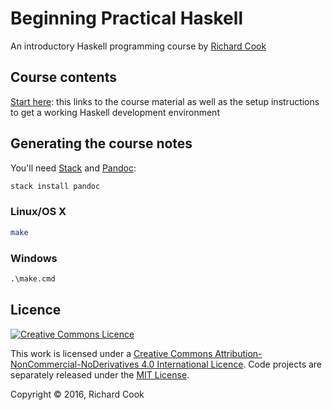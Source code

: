 # Beginning Practical Haskell

An introductory Haskell programming course by [Richard Cook][rcookdotorg]

## Course contents

[Start here](index.md): this links to the course material as well as the setup
instructions to get a working Haskell development environment

## Generating the course notes

You'll need [Stack][stack] and [Pandoc][pandoc]:

```bash
stack install pandoc
```

### Linux/OS X

```bash
make
```

### Windows

```cmd
.\make.cmd
```

## Licence

[![Creative Commons Licence][cclicenceimage]][cclicence]

This work is licensed under a [Creative Commons Attribution-NonCommercial-NoDerivatives 4.0 International Licence][cclicence]. Code projects are separately released under the
[MIT License][mitlicense].

Copyright &copy; 2016, Richard Cook

[cclicence]: http://creativecommons.org/licenses/by-nc-nd/4.0/
[cclicenceimage]: https://i.creativecommons.org/l/by-nc-nd/4.0/88x31.png
[mitlicense]: https://opensource.org/licenses/MIT
[pandoc]: http://pandoc.org/
[rcookdotorg]: http://rcook.org/
[stack]: https://docs.haskellstack.org/
